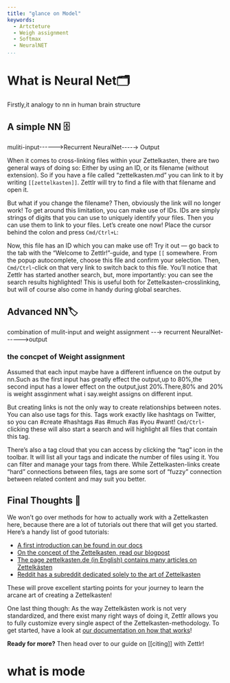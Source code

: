 ```yaml
---
title: "glance on Model"
keywords:
  - Artcteture
  - Weigh assignment
  - Softmax
  - NeuralNET
...
```

<!-- 本文档尽量使用英文描述有助于了解，翻译不能原汁原味 -->

# What is Neural Net🗂

Firstly,it  analogy to nn in human brain structure

## A simple NN 🗄
muliti-input------>Recurrent NeuralNet----→ Output

When it comes to cross-linking files within your Zettelkasten, there are two general ways of doing so: Either by using an ID, or its filename (without extension). So if you have a file called “zettelkasten.md” you can link to it by writing `[[zettelkasten]]`. Zettlr will try to find a file with that filename and open it.

But what if you change the filename? Then, obviously the link will no longer work! To get around this limitation, you can make use of IDs. IDs are simply strings of digits that you can use to uniquely identify your files. Then you can use them to link to your files. Let’s create one now! Place the cursor behind the colon and press `Cmd/Ctrl+L`:

Now, this file has an ID which you can make use of! Try it out — go back to the tab with the “Welcome to Zettlr!”-guide, and type `[[` somewhere. From the popup autocomplete, choose this file and confirm your selection. Then, `Cmd/Ctrl`-click on that very link to switch back to this file. You’ll notice that Zettlr has started another search, but, more importantly: you can see the search results highlighted! This is useful both for Zettelkasten-crosslinking, but will of course also come in handy during global searches.

## Advanced NN🏷
combination of mulit-input and weight assignment --→ recurrent NeuralNet------>output
### the concpet of Weight assignment
Assumed that each input maybe have a different influence on the output by nn.Such as the first input has greatly effect the output,up to 80%,the second input has a lower effect on the output,just 20%.There,80% and 20% is weight assginment what i say.weight assigns on different input.

But creating links is not the only way to create relationships between notes. You can also use tags for this. Tags work exactly like hashtags on Twitter, so you can #create #hashtags #as #much #as #you #want! `Cmd/Ctrl`-clicking these will also start a search and will highlight all files that contain this tag.

There’s also a tag cloud that you can access by clicking the “tag” icon in the toolbar. It will list all your tags and indicate the number of files using it. You can filter and manage your tags from there. While Zettelkasten-links create “hard” connections between files, tags are some sort of “fuzzy” connection between related content and may suit you better.

## Final Thoughts 💭

We won’t go over methods for how to actually work with a Zettelkasten here, because there are a lot of tutorials out there that will get you started. Here’s a handy list of good tutorials:

- [A first introduction can be found in our docs](https://docs.zettlr.com/en/academic/zkn-method/)
- [On the concept of the Zettelkasten, read our blogpost](https://zettlr.com/post/what-is-a-zettelkasten)
- [The page zettelkasten.de (in English) contains many articles on Zettelkästen](https://zettelkasten.de/)
- [Reddit has a subreddit dedicated solely to the art of Zettelkasten](https://www.reddit.com/r/Zettelkasten)

These will prove excellent starting points for your journey to learn the arcane art of creating a Zettelkasten!

One last thing though: As the way Zettelkästen work is not very standardized, and there exist many right ways of doing it, Zettlr allows you to fully customize every single aspect of the Zettelkasten-methodology. To get started, have a look at [our documentation on how that works](https://docs.zettlr.com/en/reference/settings/#zettelkasten)!

**Ready for more?** Then head over to our guide on [[citing]] with Zettlr!
# what is mode


